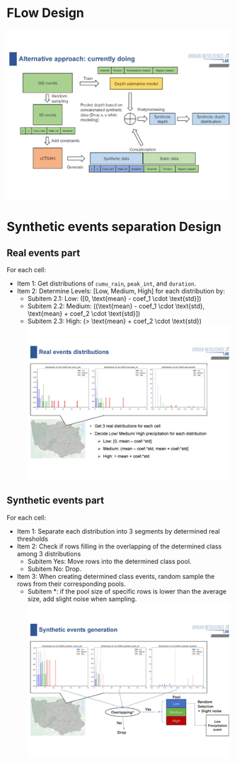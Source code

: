 # FLow Design
![Layout](cCTGAN_layout.jpg)
# Synthetic events separation Design
## Real events part
For each cell:
- Item 1: Get distributions of `cumu_rain`, `peak_int`, and `duration`.
- Item 2: Determine Levels: [Low, Medium, High] for each distribution by:
  - Subitem 2.1: Low: \([0, \text{mean} - coef_1 \cdot \text{std}]\)
  - Subitem 2.2: Medium: \((\text{mean} - coef_1 \cdot \text{std}, \text{mean} + coef_2 \cdot \text{std}]\)
  - Subitem 2.3: High: \(> \text{mean} + coef_2 \cdot \text{std}\)
![Real](Events_distributions_processing_layout_real.jpg)
## Synthetic events part
For each cell:
- Item 1: Separate each distribution into 3 segments by determined real thresholds
- Item 2: Check if rows filling in the overlapping of the determined class among 3 distributions
    - Subitem Yes: Move rows into the determined class pool.
    - Subitem No: Drop.
- Item 3: When creating determined class events, random sample the rows from their corresponding pools.
    - Subitem *: if the pool size of specific rows is lower than the average size, add slight noise when sampling. 
![Syn](Events_distributions_processing_layout_syn.jpg)
